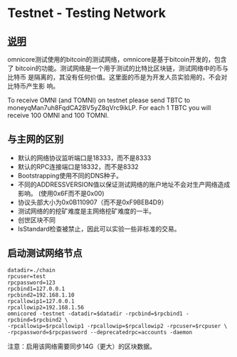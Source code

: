 # Testnet - Testing Network

## [说明](https://en.bitcoin.it/wiki/Testnet)
  omnicore测试使用的bitcoin的测试网络，omnicore是基于bitcoin开发的，包含了
  bitcoin的功能。测试网络是一个用于测试的比特比区块链，测试网络中的币与比特币
  是隔离的，其没有任何价值。这里面的币是为开发人员实验用的，不会对比特币产生影
  响。

To receive OMNI (and TOMNI) on testnet please send TBTC to moneyqMan7uh8FqdCA2BV5yZ8qVrc9ikLP. For each 1 TBTC you will receive 100 OMNI and 100 TOMNI.

## 与主网的区别
  + 默认的网络协议监听端口是18333，而不是8333
  + 默认的RPC连接端口是18332，而不是8332
  + Bootstrapping使用不同的DNS种子。
  + 不同的ADDRESSVERSION值以保证测试网络的账户地址不会对生产网络造成影响。
    (使用0x6F而不是0x00)
  + 协议头部大小为0x0B110907（而不是0xF9BEB4D9）
  + 测试网络的的挖矿难度是主网络挖矿难度的一半。
  + 创世区块不同
  + IsStandard检查被禁止，因此可以实验一些非标准的交易。

## 启动测试网络节点
  ```
  datadir=./chain
  rpcuser=test
  rpcpassword=123
  rpcbind1=127.0.0.1
  rpcbind2=192.168.1.10
  rpcallowip1=127.0.0.1
  rpcallowip2=192.168.1.56
  omnicored -testnet -datadir=$datadir -rpcbind=$rpcbind1 -rpcbind=$rpcbind2 \
  -rpcallowip=$rpcallowip1 -rpcallowip=$rpcallowip2 -rpcuser=$rcpuser \
  -rpcpassword=$rpcpassword --deprecatedrpc=accounts -daemon
  ```
  注意：启用该网络需要同步14G（更大）的区块数据。
